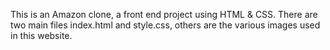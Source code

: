 This is an Amazon clone, a front end project using HTML & CSS. 
There are two main files index.html and style.css, others are the various images used in this website.
